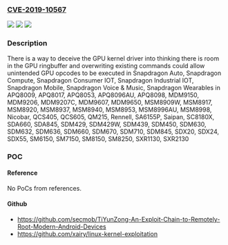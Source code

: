 ### [CVE-2019-10567](https://cve.mitre.org/cgi-bin/cvename.cgi?name=CVE-2019-10567)
![](https://img.shields.io/static/v1?label=Product&message=Snapdragon%20Auto%2C%20Snapdragon%20Compute%2C%20Snapdragon%20Consumer%20IOT%2C%20Snapdragon%20Industrial%20IOT%2C%20Snapdragon%20Mobile%2C%20Snapdragon%20Voice%20%26%20Music%2C%20Snapdragon%20Wearables&color=blue)
![](https://img.shields.io/static/v1?label=Version&message=n%2Fa&color=blue)
![](https://img.shields.io/static/v1?label=Vulnerability&message=Configuration%20Issue%20in%20Linux%20Graphics&color=brighgreen)

### Description

There is a way to deceive the GPU kernel driver into thinking there is room in the GPU ringbuffer and overwriting existing commands could allow unintended GPU opcodes to be executed in Snapdragon Auto, Snapdragon Compute, Snapdragon Consumer IOT, Snapdragon Industrial IOT, Snapdragon Mobile, Snapdragon Voice & Music, Snapdragon Wearables in APQ8009, APQ8017, APQ8053, APQ8096AU, APQ8098, MDM9150, MDM9206, MDM9207C, MDM9607, MDM9650, MSM8909W, MSM8917, MSM8920, MSM8937, MSM8940, MSM8953, MSM8996AU, MSM8998, Nicobar, QCS405, QCS605, QM215, Rennell, SA6155P, Saipan, SC8180X, SDA660, SDA845, SDM429, SDM429W, SDM439, SDM450, SDM630, SDM632, SDM636, SDM660, SDM670, SDM710, SDM845, SDX20, SDX24, SDX55, SM6150, SM7150, SM8150, SM8250, SXR1130, SXR2130

### POC

#### Reference
No PoCs from references.

#### Github
- https://github.com/secmob/TiYunZong-An-Exploit-Chain-to-Remotely-Root-Modern-Android-Devices
- https://github.com/xairy/linux-kernel-exploitation

